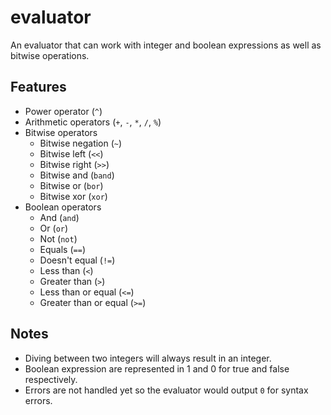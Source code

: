 # evaluator

An evaluator that can work with integer and boolean expressions as well as bitwise operations.

## Features
- Power operator (`^`)
- Arithmetic operators (`+`, `-`, `*`, `/`, `%`)
- Bitwise operators
  - Bitwise negation (`~`)
  - Bitwise left (`<<`)
  - Bitwise right (`>>`)
  - Bitwise and (`band`)
  - Bitwise or (`bor`)
  - Bitwise xor (`xor`)
- Boolean operators
  - And (`and`)
  - Or (`or`)
  - Not (`not`)
  - Equals (`==`)
  - Doesn't equal (`!=`)
  - Less than (`<`)
  - Greater than (`>`)
  - Less than or equal (`<=`)
  - Greater than or equal (`>=`)

## Notes
- Diving between two integers will always result in an integer.
- Boolean expression are represented in 1 and 0 for true and false respectively.
- Errors are not handled yet so the evaluator would output `0` for syntax errors.
